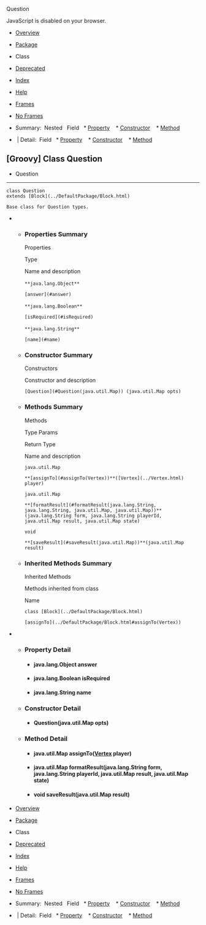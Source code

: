 Question      <!-- if (location.href.indexOf('is-external=true') == -1) { parent.document.title="Question"; } //--> 

<div>JavaScript is disabled on your browser.</div>

[](#skip-navbar_top "Skip navigation links")

*   [Overview](../overview-summary.html)
*   [Package](package-summary.html)
*   Class
*   [Deprecated](../deprecated-list.html)
*   [Index](../index-all.html)
*   [Help](../help-doc.html)

*   [Frames](../index.html?DefaultPackage/Question)
*   [No Frames](Question.html)

*   Summary: 
Nested   Field   *   [Property](#property_summary)
   *   [Constructor](#constructor_summary)
   *   [Method](#method_summary)
   

*    | Detail: 
Field   *   [Property](#prop_detail)
   *   [Constructor](#constructor_detail)
   *   [Method](#method_detail)
   

\[Groovy\] Class Question
-------------------------

*   Question

*   * * *
    
      
    
    class Question
    extends [Block](../DefaultPackage/Block.html)
    
    Base class for Question types.
    

*   *   ### Properties Summary
        
        Properties 
        
        Type
        
        Name and description
        
        `**java.lang.Object**` 
        
        `[answer](#answer)`  
        
        `**java.lang.Boolean**` 
        
        `[isRequired](#isRequired)`  
        
        `**java.lang.String**` 
        
        `[name](#name)`  
        
    
    *   ### Constructor Summary
        
        Constructors 
        
        Constructor and description
        
        `[Question](#Question(java.util.Map)) (java.util.Map opts)`  
        
    
    *   ### Methods Summary
        
        Methods 
        
        Type Params
        
        Return Type
        
        Name and description
        
        `java.util.Map`
        
        `**[assignTo](#assignTo(Vertex))**([Vertex](../Vertex.html) player)`  
        
        `java.util.Map`
        
        `**[formatResult](#formatResult(java.lang.String, java.lang.String, java.util.Map, java.util.Map))**(java.lang.String form, java.lang.String playerId, java.util.Map result, java.util.Map state)`  
        
        `void`
        
        `**[saveResult](#saveResult(java.util.Map))**(java.util.Map result)`  
        
    *   ### Inherited Methods Summary
        
        Inherited Methods 
        
        Methods inherited from class
        
        Name
        
        `class [Block](../DefaultPackage/Block.html)`
        
        `[assignTo](../DefaultPackage/Block.html#assignTo(Vertex))`
        

*   *   ### Property Detail
        
        *   #### java.lang.Object **answer**
            
        
        *   #### java.lang.Boolean **isRequired**
            
        
        *   #### java.lang.String **name**
            
    
    *   ### Constructor Detail
        
        *   #### **Question**(java.util.Map opts)
            
    
    *   ### Method Detail
        
        *   #### java.util.Map **assignTo**([Vertex](../Vertex.html) player)
            
        
        *   #### java.util.Map **formatResult**(java.lang.String form, java.lang.String playerId, java.util.Map result, java.util.Map state)
            
        
        *   #### void **saveResult**(java.util.Map result)
            

[](#skip-navbar_bottom "Skip navigation links")

*   [Overview](../overview-summary.html)
*   [Package](package-summary.html)
*   Class
*   [Deprecated](../deprecated-list.html)
*   [Index](../index-all.html)
*   [Help](../help-doc.html)

*   [Frames](../index.html?DefaultPackage/Question)
*   [No Frames](Question.html)

*   Summary: 
Nested   Field   *   [Property](#property_summary)
   *   [Constructor](#constructor_summary)
   *   [Method](#method_summary)
   

*    | Detail: 
Field   *   [Property](#prop_detail)
   *   [Constructor](#constructor_detail)
   *   [Method](#method_detail)